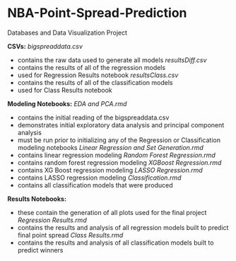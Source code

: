 # NBA-Point-Spread-Prediction
Databases and Data Visualization Project

**CSVs:**
*bigspreaddata.csv*
 - contains the raw data used to generate all models
*resultsDiff.csv*
 - contains the results of all of the regression models
 - used for Regression Results notebook
*resultsClass.csv*
 - contains the results of all of the classification models
 - used for Class Results notebook

**Modeling Notebooks:**
*EDA and PCA.rmd*
 - contains the initial reading of the bigspreaddata.csv
 - demonstrates initial exploratory data analysis and principal component analysis
 - must be run prior to initializing any of the Regression or Classification modeling notebooks
*Linear Regression and Set Generation.rmd*
 - contains linear regression modeling
*Random Forest Regression.rmd*
 - contains random forest regression modeling
*XGBoost Regression.rmd*
 - contains XG Boost regression modeling
*LASSO Regression.rmd*
 - contains LASSO regression modeling
*Classification.rmd*
 - contains all classification models that were produced
 
**Results Notebooks:**
 - these contain the generation of all plots used for the final project
*Regression Results.rmd*
 - contains the results and analysis of all regression models built to predict final point spread
*Class Results.rmd*
 - contains the results and analysis of all classification models built to predict winners
